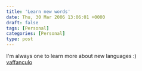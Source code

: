 ```yaml
---
title: 'Learn new words'
date: Thu, 30 Mar 2006 13:06:01 +0000
draft: false
tags: [Personal]
categories: [Personal]
type: post
---
```


I'm always one to learn more about new languages :)  
[vaffanculo](http://www.sonic.net/maledicta/vaffanculo.html)